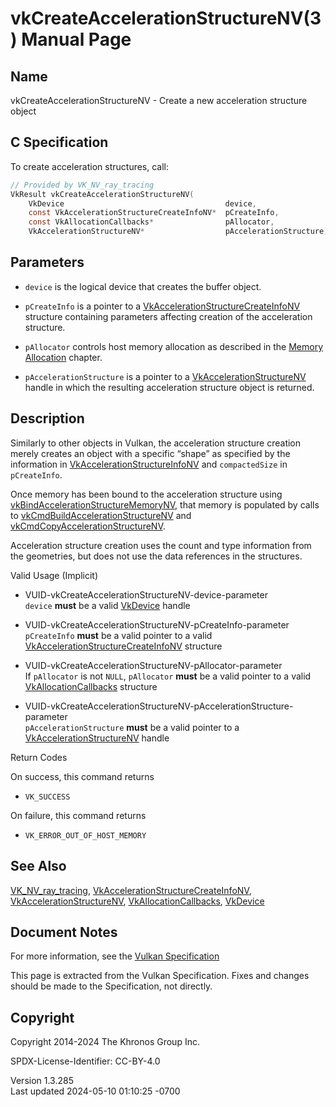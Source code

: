 # vkCreateAccelerationStructureNV(3) Manual Page

## Name

vkCreateAccelerationStructureNV - Create a new acceleration structure
object



## <a href="#_c_specification" class="anchor"></a>C Specification

To create acceleration structures, call:

``` c
// Provided by VK_NV_ray_tracing
VkResult vkCreateAccelerationStructureNV(
    VkDevice                                    device,
    const VkAccelerationStructureCreateInfoNV*  pCreateInfo,
    const VkAllocationCallbacks*                pAllocator,
    VkAccelerationStructureNV*                  pAccelerationStructure);
```

## <a href="#_parameters" class="anchor"></a>Parameters

- `device` is the logical device that creates the buffer object.

- `pCreateInfo` is a pointer to a
  [VkAccelerationStructureCreateInfoNV](https://registry.khronos.org/vulkan/specs/1.3-extensions/man/html/VkAccelerationStructureCreateInfoNV.html)
  structure containing parameters affecting creation of the acceleration
  structure.

- `pAllocator` controls host memory allocation as described in the <a
  href="https://registry.khronos.org/vulkan/specs/1.3-extensions/html/vkspec.html#memory-allocation"
  target="_blank" rel="noopener">Memory Allocation</a> chapter.

- `pAccelerationStructure` is a pointer to a
  [VkAccelerationStructureNV](https://registry.khronos.org/vulkan/specs/1.3-extensions/man/html/VkAccelerationStructureNV.html) handle in
  which the resulting acceleration structure object is returned.

## <a href="#_description" class="anchor"></a>Description

Similarly to other objects in Vulkan, the acceleration structure
creation merely creates an object with a specific “shape” as specified
by the information in
[VkAccelerationStructureInfoNV](https://registry.khronos.org/vulkan/specs/1.3-extensions/man/html/VkAccelerationStructureInfoNV.html) and
`compactedSize` in `pCreateInfo`.

Once memory has been bound to the acceleration structure using
[vkBindAccelerationStructureMemoryNV](https://registry.khronos.org/vulkan/specs/1.3-extensions/man/html/vkBindAccelerationStructureMemoryNV.html),
that memory is populated by calls to
[vkCmdBuildAccelerationStructureNV](https://registry.khronos.org/vulkan/specs/1.3-extensions/man/html/vkCmdBuildAccelerationStructureNV.html)
and
[vkCmdCopyAccelerationStructureNV](https://registry.khronos.org/vulkan/specs/1.3-extensions/man/html/vkCmdCopyAccelerationStructureNV.html).

Acceleration structure creation uses the count and type information from
the geometries, but does not use the data references in the structures.

Valid Usage (Implicit)

- <a href="#VUID-vkCreateAccelerationStructureNV-device-parameter"
  id="VUID-vkCreateAccelerationStructureNV-device-parameter"></a>
  VUID-vkCreateAccelerationStructureNV-device-parameter  
  `device` **must** be a valid [VkDevice](https://registry.khronos.org/vulkan/specs/1.3-extensions/man/html/VkDevice.html) handle

- <a href="#VUID-vkCreateAccelerationStructureNV-pCreateInfo-parameter"
  id="VUID-vkCreateAccelerationStructureNV-pCreateInfo-parameter"></a>
  VUID-vkCreateAccelerationStructureNV-pCreateInfo-parameter  
  `pCreateInfo` **must** be a valid pointer to a valid
  [VkAccelerationStructureCreateInfoNV](https://registry.khronos.org/vulkan/specs/1.3-extensions/man/html/VkAccelerationStructureCreateInfoNV.html)
  structure

- <a href="#VUID-vkCreateAccelerationStructureNV-pAllocator-parameter"
  id="VUID-vkCreateAccelerationStructureNV-pAllocator-parameter"></a>
  VUID-vkCreateAccelerationStructureNV-pAllocator-parameter  
  If `pAllocator` is not `NULL`, `pAllocator` **must** be a valid
  pointer to a valid [VkAllocationCallbacks](https://registry.khronos.org/vulkan/specs/1.3-extensions/man/html/VkAllocationCallbacks.html)
  structure

- <a
  href="#VUID-vkCreateAccelerationStructureNV-pAccelerationStructure-parameter"
  id="VUID-vkCreateAccelerationStructureNV-pAccelerationStructure-parameter"></a>
  VUID-vkCreateAccelerationStructureNV-pAccelerationStructure-parameter  
  `pAccelerationStructure` **must** be a valid pointer to a
  [VkAccelerationStructureNV](https://registry.khronos.org/vulkan/specs/1.3-extensions/man/html/VkAccelerationStructureNV.html) handle

Return Codes

On success, this command returns  
- `VK_SUCCESS`

On failure, this command returns  
- `VK_ERROR_OUT_OF_HOST_MEMORY`

## <a href="#_see_also" class="anchor"></a>See Also

[VK_NV_ray_tracing](https://registry.khronos.org/vulkan/specs/1.3-extensions/man/html/VK_NV_ray_tracing.html),
[VkAccelerationStructureCreateInfoNV](https://registry.khronos.org/vulkan/specs/1.3-extensions/man/html/VkAccelerationStructureCreateInfoNV.html),
[VkAccelerationStructureNV](https://registry.khronos.org/vulkan/specs/1.3-extensions/man/html/VkAccelerationStructureNV.html),
[VkAllocationCallbacks](https://registry.khronos.org/vulkan/specs/1.3-extensions/man/html/VkAllocationCallbacks.html),
[VkDevice](https://registry.khronos.org/vulkan/specs/1.3-extensions/man/html/VkDevice.html)

## <a href="#_document_notes" class="anchor"></a>Document Notes

For more information, see the <a
href="https://registry.khronos.org/vulkan/specs/1.3-extensions/html/vkspec.html#vkCreateAccelerationStructureNV"
target="_blank" rel="noopener">Vulkan Specification</a>

This page is extracted from the Vulkan Specification. Fixes and changes
should be made to the Specification, not directly.

## <a href="#_copyright" class="anchor"></a>Copyright

Copyright 2014-2024 The Khronos Group Inc.

SPDX-License-Identifier: CC-BY-4.0

Version 1.3.285  
Last updated 2024-05-10 01:10:25 -0700
